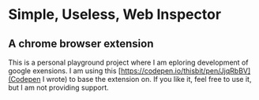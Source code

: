 # Simple, Useless, Web Inspector
## A chrome browser extension
This is a personal playground project where I am eploring development of google exensions. I am using this [https://codepen.io/thisbit/pen/JjqRbBV](Codepen I wrote) to base the extension on. If you like it, feel free to use it, but I am not providing support.
